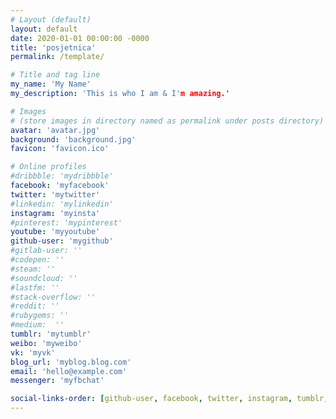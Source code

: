 ```yaml
---
# Layout (default)
layout: default
date: 2020-01-01 00:00:00 -0000
title: 'posjetnica'
permalink: /template/

# Title and tag line
my_name: 'My Name'
my_description: 'This is who I am & I'm amazing.'

# Images
# (store images in directory named as permalink under posts directory)
avatar: 'avatar.jpg'
background: 'background.jpg'
favicon: 'favicon.ico'

# Online profiles
#dribbble: 'mydribbble'
facebook: 'myfacebook'
twitter: 'mytwitter'
#linkedin: 'mylinkedin'
instagram: 'myinsta'
#pinterest: 'mypinterest'
youtube: 'myyoutube'
github-user: 'mygithub'
#gitlab-user: ''
#codepen: ''
#steam: ''
#soundcloud: ''
#lastfm: ''
#stack-overflow: ''
#reddit: ''
#rubygems: ''
#medium:  ''
tumblr: 'mytumblr'
weibo: 'myweibo'
vk: 'myvk'
blog_url: 'myblog.blog.com'
email: 'hello@example.com'
messenger: 'myfbchat'

social-links-order: [github-user, facebook, twitter, instagram, tumblr, pinterest, linkedin, youtube, vk, weibo, dribbble, messenger, blog_url, email]
---
```

